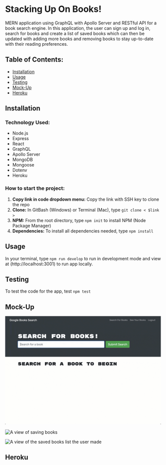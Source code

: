 # Stacking Up On Books!
MERN application using GraphQL with Apollo Server and RESTful API for a book search engine. In this application, the user can sign up and log in, search for books and create a list of saved books which can then be updated with adding more books and removing books to stay up-to-date with their reading preferences.

## Table of Contents:
* [Installation](#installation)
* [Usage](#usage)
* [Testing](#testing)
* [Mock-Up](#mock-up)
* [Heroku](#heroku)

## Installation

### Technology Used:  
* Node.js 
* Express
* React
* GraphQL
* Apollo Server
* MongoDB
* Mongoose
* Dotenv
* Heroku

### How to start the project:  
1. **Copy link in code dropdown menu:** Copy the link with SSH key to clone the repo
1. **Clone:** In GitBash (Windows) or Terminal (Mac), type `git clone < $link >`
1. **NPM:** From the root directory, type `npm init` to install NPM (Node Package Manager)
1. **Dependencies:** To install all dependencies needed, type `npm install`

## Usage
In your terminal, type `npm run develop` to run in development mode and view at (http://localhost:3001) to run app locally.

## Testing
To test the code for the app, test `npm test`

## Mock-Up
![A view of searching for books](./assets/searchbooks.gif)

![A view of saving books](./assets/savebook.gif)

![A view of the saved books list the user made](./assets/viewbooks.gif)

## Heroku







